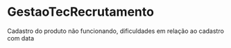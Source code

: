 # GestaoTecRecrutamento

Cadastro do produto não funcionando, dificuldades em relação ao cadastro com data
